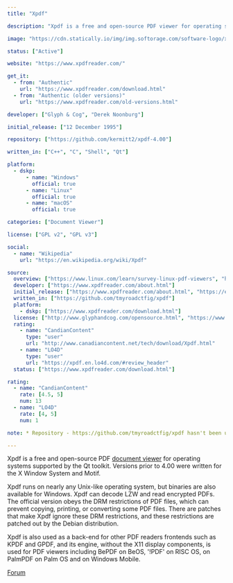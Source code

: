 ```yaml
---
title: "Xpdf"

description: "Xpdf is a free and open-source PDF viewer for operating systems supported by the Qt toolkit."

image: "https://cdn.statically.io/img/img.softorage.com/software-logo/xpdf.png?h=64"

status: ["Active"]

website: "https://www.xpdfreader.com/"

get_it:
  - from: "Authentic"
    url: "https://www.xpdfreader.com/download.html"
  - from: "Authentic (older versions)"
    url: "https://www.xpdfreader.com/old-versions.html"

developer: ["Glyph & Cog", "Derek Noonburg"]

initial_release: ["12 December 1995"]

repository: ["https://github.com/kermitt2/xpdf-4.00"]

written_in: ["C++", "C", "Shell", "Qt"]

platform:
  - dskp:
      - name: "Windows"
        official: true
      - name: "Linux"
        official: true
      - name: "macOS"
        official: true

categories: ["Document Viewer"]

license: ["GPL v2", "GPL v3"]

social:
  - name: "Wikipedia"
    url: "https://en.wikipedia.org/wiki/Xpdf"

source:
  overview: ["https://www.linux.com/learn/survey-linux-pdf-viewers", "https://www.xpdfreader.com/", "http://www.cs.cmu.edu/~dst/Adobe/Gallery/xpdf-generic-patch.html", "https://lwn.net/Articles/335415/", "http://pocketxpdf.sourceforge.net/"]
  developer: ["https://www.xpdfreader.com/about.html"]
  initial_release: ["https://www.xpdfreader.com/about.html", "https://en.wikipedia.org/w/index.php?title=Xpdf&oldid=875122479", "http://www.glyphandcog.com/opensource.html"]
  written_in: ["https://github.com/tmyroadctfig/xpdf"]
  platform:
    - dskp: ["https://www.xpdfreader.com/download.html"]
  license: ["http://www.glyphandcog.com/opensource.html", "https://www.xpdfreader.com/opensource.html"]
  rating:
    - name: "CandianContent"
      type: "user"
      url: "http://www.canadiancontent.net/tech/download/Xpdf.html"
    - name: "LO4D"
      type: "user"
      url: "https://xpdf.en.lo4d.com/#review_header"
  status: ["https://www.xpdfreader.com/download.html"]

rating:
  - name: "CandianContent"
    rate: [4.5, 5]
    num: 13
  - name: "LO4D"
    rate: [4, 5]
    num: 1

note: * Repository - https://github.com/tmyroadctfig/xpdf hasn't been updated after 2012, hence not included.

---
```

  Xpdf is a free and open-source PDF [document viewer](/categories/document-viewer) for operating systems supported by the Qt toolkit. Versions prior to 4.00 were written for the X Window System and Motif.
  
  Xpdf runs on nearly any Unix-like operating system, but binaries are also available for Windows. Xpdf can decode LZW and read encrypted PDFs. The official version obeys the DRM restrictions of PDF files, which can prevent copying, printing, or converting some PDF files. There are patches that make Xpdf ignore these DRM restrictions, and these restrictions are patched out by the Debian distribution.
  
  Xpdf is also used as a back-end for other PDF readers frontends such as KPDF and GPDF, and its engine, without the X11 display components, is used for PDF viewers including BePDF on BeOS, '!PDF' on RISC OS, on PalmPDF on Palm OS and on Windows Mobile.
  
  [Forum](http://forum.xpdfreader.com/)


